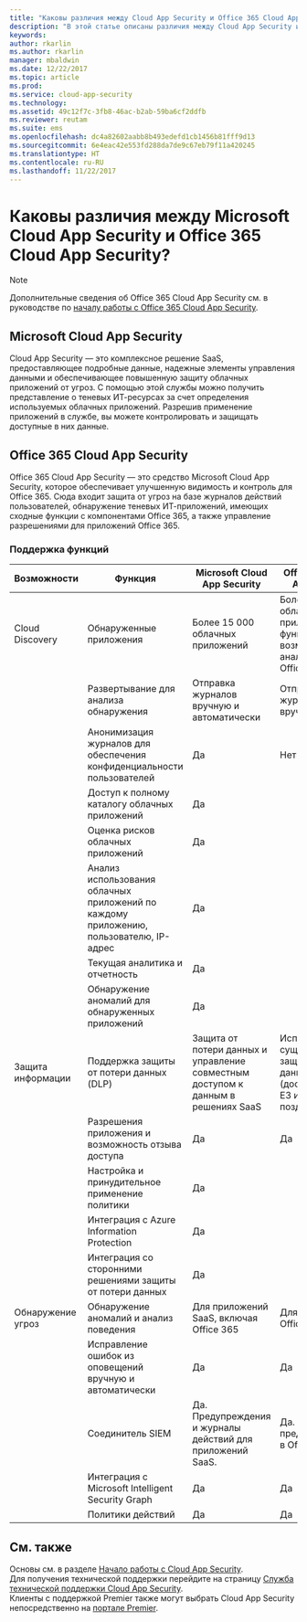 ```yaml
---
title: "Каковы различия между Cloud App Security и Office 365 Cloud App Security? | Microsoft Docs"
description: "В этой статье описаны различия между Cloud App Security и Office 365 Cloud App Security."
keywords: 
author: rkarlin
ms.author: rkarlin
manager: mbaldwin
ms.date: 12/22/2017
ms.topic: article
ms.prod: 
ms.service: cloud-app-security
ms.technology: 
ms.assetid: 49c12f7c-3fb8-46ac-b2ab-59ba6cf2ddfb
ms.reviewer: reutam
ms.suite: ems
ms.openlocfilehash: dc4a82602aabb8b493edefd1cb1456b81fff9d13
ms.sourcegitcommit: 6e4eac42e553fd288da7de9c67eb79f11a420245
ms.translationtype: HT
ms.contentlocale: ru-RU
ms.lasthandoff: 11/22/2017
---
```

# <a name="what-are-the-differences-between-microsoft-cloud-app-security-and-office-365-cloud-app-security"></a>Каковы различия между Microsoft Cloud App Security и Office 365 Cloud App Security?

> [!NOTE]
> Дополнительные сведения об Office 365 Cloud App Security см. в руководстве по [началу работы с Office 365 Cloud App Security](https://support.office.com/article/Get-started-with-Advanced-Management-Security-d9ee4d67-f2b3-42b4-9c9e-c4529904990a).

## <a name="microsoft-cloud-app-security"></a>Microsoft Cloud App Security 

Cloud App Security — это комплексное решение SaaS, предоставляющее подробные данные, надежные элементы управления данными и обеспечивающее повышенную защиту облачных приложений от угроз. С помощью этой службы можно получить представление о теневых ИТ-ресурсах за счет определения используемых облачных приложений. Разрешив применение приложений в службе, вы можете контролировать и защищать доступные в них данные. 

## <a name="office-365-cloud-app-security"></a>Office 365 Cloud App Security

Office 365 Cloud App Security — это средство Microsoft Cloud App Security, которое обеспечивает улучшенную видимость и контроль для Office 365. Сюда входит защита от угроз на базе журналов действий пользователей, обнаружение теневых ИТ-приложений, имеющих сходные функции с компонентами Office 365, а также управление разрешениями для приложений Office 365.

### <a name="feature-support"></a>Поддержка функций

|Возможности|Функция|Microsoft Cloud App Security|Office 365 Cloud App Security|
|----|----|----|----|
|Cloud Discovery|Обнаруженные приложения |Более 15 000 облачных приложений  |Более 750 облачных приложений с функциональными возможностями, аналогичными Office 365|
||Развертывание для анализа обнаружения|Отправка журналов вручную и автоматически|Отправка журналов вручную|
||Анонимизация журналов для обеспечения конфиденциальности пользователей|Да|Нет|
||Доступ к полному каталогу облачных приложений|Да||
||Оценка рисков облачных приложений|Да||
||Анализ использования облачных приложений по каждому приложению, пользователю, IP-адрес|Да||
||Текущая аналитика и отчетность|Да||
||Обнаружение аномалий для обнаруженных приложений|Да||
|Защита информации|Поддержка защиты от потери данных (DLP)|Защита от потери данных и управление совместным доступом к данным в решениях SaaS|Использование существующей защиты от потери данных Office (доступна в Office E3 и более поздних версиях)|
||Разрешения приложения и возможность отзыва доступа|Да|Да|
||Настройка и принудительное применение политики|Да||
||Интеграция с Azure Information Protection |Да||
||Интеграция со сторонними решениями защиты от потери данных|Да||
|Обнаружение угроз|Обнаружение аномалий и анализ поведения|Для приложений SaaS, включая Office 365|Для приложений Office 365 |
||Исправление ошибок из оповещений вручную и автоматически|Да|Да|
||Соединитель SIEM|Да. Предупреждения и журналы действий для приложений SaaS.|Да. Только предупреждения в Office 365.|
||Интеграция с Microsoft Intelligent Security Graph|Да|Да|
||Политики действий|Да|Да|



## <a name="see-also"></a>См. также  

Основы см. в разделе [Начало работы с Cloud App Security](getting-started-with-cloud-app-security.md).    
Для получения технической поддержки перейдите на страницу [Служба технической поддержки Cloud App Security](http://support.microsoft.com/oas/default.aspx?prid=16031).   
Клиенты с поддержкой Premier также могут выбрать Cloud App Security непосредственно на [портале Premier](https://premier.microsoft.com/).   

